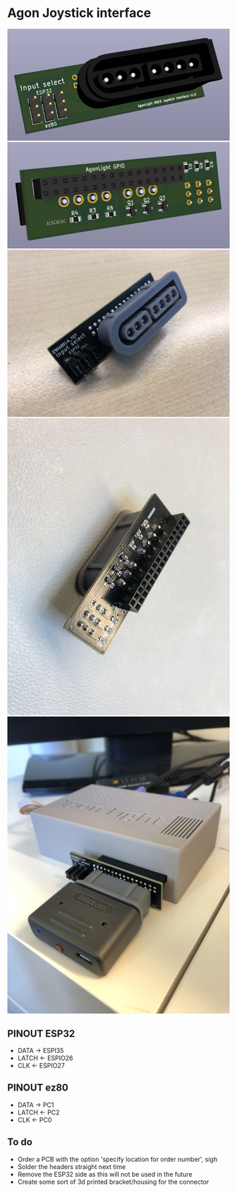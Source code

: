 # Agon Joystick interface
![Design front](images/front.PNG)
![Design back](images/back.PNG)
![PCB front](images/pcb-front.jpg)
![PCB back](images/pcb-back.jpg)
![Action shot](images/action.jpg)
## PINOUT ESP32
- DATA -> ESPI35
- LATCH <- ESPIO26
- CLK <- ESPIO27

## PINOUT ez80
- DATA -> PC1 
- LATCH <- PC2
- CLK <- PC0

## To do
- Order a PCB with the option 'specify location for order number', sigh
- Solder the headers straight next time
- Remove the ESP32 side as this will not be used in the future
- Create some sort of 3d printed bracket/housing for the connector